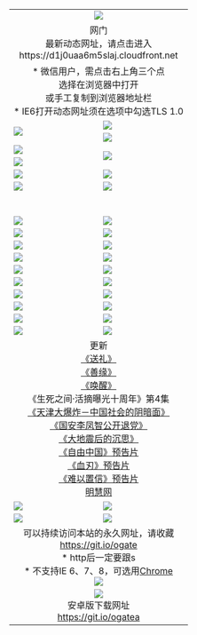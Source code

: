 ﻿<table>
  <tr></tr>
  <tr><td colspan=2 align=center><img src="https://cloud.githubusercontent.com/assets/11880933/13434984/f430fae2-e012-11e5-814f-c2df1e82b247.jpg" /></td></tr>
  <tr><td colspan=2 align=center>网门<br>最新动态网址，请点击进入
<br>https://d1j0uaa6m5slaj.cloudfront.net
    </td>
  </tr>
  <tr>
    <td colspan=2 align=center>* 微信用户，需点击右上角三个点<br>选择在浏览器中打开<br>或手工复制到浏览器地址栏
    <br>* IE6打开动态网址须在选项中勾选TLS 1.0</td>
  </tr>
  <tr>
    <td rowspan=2><a href="https://d1j0uaa6m5slaj.cloudfront.net/ogUP.aspx?name=11DKC.mp4&list=11DKC" target="_blank"><img src="https://d1j0uaa6m5slaj.cloudfront.net/Up/11DKC1.jpg" /></a></td> 
    <td><div><a href="https://d1j0uaa6m5slaj.cloudfront.net/ogUP.aspx?name=LRWS.mp4&list=LRWS" target="_blank"><img src="https://d1j0uaa6m5slaj.cloudfront.net/Up/LRWS.jpg" /></a></td>
   </tr>
  <tr>
    <td><a href="https://d1j0uaa6m5slaj.cloudfront.net/ogNiceVedio.aspx" target="_blank"><img src="https://d1j0uaa6m5slaj.cloudfront.net/Up/11TGKDY.jpg" /></a></td>
  </tr>
  <tr>
    <td><a href="https://d1j0uaa6m5slaj.cloudfront.net/ogUP.aspx?name=JQR.mp4&count=2" target="_blank"><img src="https://d1j0uaa6m5slaj.cloudfront.net/Up/JQR.jpg" /></a></td>   
    <td rowspan=2><a href="https://d1j0uaa6m5slaj.cloudfront.net/ogUP.aspx?name=JP.mp4&count=9" target="_blank"><img src="https://d1j0uaa6m5slaj.cloudfront.net/Up/JP.jpg" /></td>
  </tr>
  <tr>
    <td><a href="https://d1j0uaa6m5slaj.cloudfront.net/ogUP.aspx?name=WH.mp4" target="_blank"><img src="https://d1j0uaa6m5slaj.cloudfront.net/Up/WH.jpg" /></a></td>
  </tr>
  <tr>
    <td><a href="https://d1j0uaa6m5slaj.cloudfront.net/ogUP.aspx?name=SSZJ.mp4&list=SSZJ" target="_blank"><img src="https://d1j0uaa6m5slaj.cloudfront.net/Up/SSZJ.jpg" /></a></td>
    <td><a href="https://d1j0uaa6m5slaj.cloudfront.net/ogUP.aspx?name=1XQK.mp4&count=13" target="_blank"><img src="https://d1j0uaa6m5slaj.cloudfront.net/Up/1XQK.jpg" /></a</td>
  </tr>
  <tr>
    <td><a href="https://d1j0uaa6m5slaj.cloudfront.net/ogUP.aspx?name=ZY.mp4&count=2015|16" target="_blank"><img src="https://d1j0uaa6m5slaj.cloudfront.net/Up/ZY.jpg" /></a</td>
    <td><a href="https://d1j0uaa6m5slaj.cloudfront.net/ogUP.aspx?name=XTFY.mp4&count=B|2,A|24" target="_blank"><img src="https://d1j0uaa6m5slaj.cloudfront.net/Up/XTFY.jpg" /></a></td>
  </tr>
  <tr height="40">
  </tr>
  <tr>
    <td><a href="https://d1j0uaa6m5slaj.cloudfront.net/ogUP.aspx?name=4SQQ.mp4&list=4SQQ" target="_blank"><img src="https://d1j0uaa6m5slaj.cloudfront.net/Up/4SQQ0.jpg"/></a></td>
    <td><a href="https://d1j0uaa6m5slaj.cloudfront.net/ogUP.aspx?name=4SHQ.mp4&list=4SHQ" target="_blank"><img src="https://d1j0uaa6m5slaj.cloudfront.net/Up/4SHQ0.jpg"/></a></td>
  </tr>
  <tr>
    <td><a href="https://d1j0uaa6m5slaj.cloudfront.net/ogUP.aspx?name=4SZG.mp4&list=4SZG" target="_blank"><img src="https://d1j0uaa6m5slaj.cloudfront.net/Up/4SZG0.jpg"/></a></td>
    <td><a href="https://d1j0uaa6m5slaj.cloudfront.net/ogUP.aspx?name=4SDJ.mp4&list=4SDJ" target="_blank"><img src="https://d1j0uaa6m5slaj.cloudfront.net/Up/4SDJ0.jpg"/></a></td>
  </tr>
  <tr>
    <td><a href="https://d1j0uaa6m5slaj.cloudfront.net/ogUP.aspx?name=4SGX.mp4&list=4SGX" target="_blank"><img src="https://d1j0uaa6m5slaj.cloudfront.net/Up/4SGX0.jpg"/></a></td>
    <td><a href="https://d1j0uaa6m5slaj.cloudfront.net/ogUP.aspx?name=4SHD.mp4&list=4SHD" target="_blank"><img src="https://d1j0uaa6m5slaj.cloudfront.net/Up/4SHD0.jpg"/></a></td>
  </tr>
  <tr>
    <td><a href="https://d1j0uaa6m5slaj.cloudfront.net/ogUP.aspx?name=4CTX.mp4&list=4CTX" target="_blank"><img src="https://d1j0uaa6m5slaj.cloudfront.net/Up/4CTX0.jpg"/></a></td>
    <td><a href="https://d1j0uaa6m5slaj.cloudfront.net/ogUP.aspx?name=4CWZ.mp4&list=4CWZ" target="_blank"><img src="https://d1j0uaa6m5slaj.cloudfront.net/Up/4CWZ0.jpg"/></a></td>
  </tr>
  <tr>
    <td><a href="https://d1j0uaa6m5slaj.cloudfront.net/onUP.aspx?name=https://d1lqqjldbsh7xo.cloudfront.net/" target="_blank"><img src="https://d1j0uaa6m5slaj.cloudfront.net/Up/0DTW.jpg"/></a></td>
    <td><a href="https://d1j0uaa6m5slaj.cloudfront.net/onUP.aspx?name=https://d240ns8up8earz.cloudfront.net/acenter/" target="_blank"><img src="https://d1j0uaa6m5slaj.cloudfront.net/Up/0TDW.jpg" /></a></td>
  </tr>
  <tr>
    <td><a href="https://d1j0uaa6m5slaj.cloudfront.net/onUP.aspx?name=https://d4508d6vomz2p.cloudfront.net/gb/nsc413.htm" target="_blank"><img src="https://d1j0uaa6m5slaj.cloudfront.net/Up/0DJY.jpg" /></a></td>
    <td><a href="https://d1j0uaa6m5slaj.cloudfront.net/onUP.aspx?name=https://dilo7bqpjb57y.cloudfront.net/xtr/gb/prog204.html" target="_blank"><img src="https://d1j0uaa6m5slaj.cloudfront.net/Up/0XTR.jpg" /></a></td>
  </tr>
  <tr>
    <td><a href="https://d1j0uaa6m5slaj.cloudfront.net/onUP.aspx?name=https://d3aj00iefsmfgc.cloudfront.net/" target="_blank"><img src="https://d1j0uaa6m5slaj.cloudfront.net/Up/0MHW.jpg" /></a></td>
    <td><a href="https://d1j0uaa6m5slaj.cloudfront.net/onUP.aspx?name=https://d20wz7qt14x5d2.cloudfront.net/" target="_blank"><img src="https://d1j0uaa6m5slaj.cloudfront.net/Up/0ZJW.jpg" /></a></td>
  </tr>
  <tr>
    <td><a href="https://d1j0uaa6m5slaj.cloudfront.net/ogUP.aspx?name=0FG.zip" target="_blank"><img src="https://d1j0uaa6m5slaj.cloudfront.net/Up/0FG.jpg" /></a></td>
    <td><a href="https://d1j0uaa6m5slaj.cloudfront.net/ogUP.aspx?name=0FGA.apk" target="_blank"><img src="https://d1j0uaa6m5slaj.cloudfront.net/Up/0FGA.jpg" /></a></td>
  </tr>
  <tr>
    <td><a href="https://d1j0uaa6m5slaj.cloudfront.net/ogUP.aspx?name=0U.zip" target="_blank"><img src="https://d1j0uaa6m5slaj.cloudfront.net/Up/0U.jpg" /></a></td>
    <td><a href="https://d1j0uaa6m5slaj.cloudfront.net/ogUP.aspx?name=0UA.apk" target="_blank"><img src="https://d1j0uaa6m5slaj.cloudfront.net/Up/0UA.jpg" /></a></td>
  </tr>
  <tr>
    <td><a href="https://d1j0uaa6m5slaj.cloudfront.net/ogUP.aspx?name=0iPPOTV.zip" target="_blank"><img src="https://d1j0uaa6m5slaj.cloudfront.net/Up/0iPPOTV.jpg" /></a></td>
    <td><a href="https://d1j0uaa6m5slaj.cloudfront.net/ogUP.aspx?name=0iNTD.apk" target="_blank"><img src="https://d1j0uaa6m5slaj.cloudfront.net/Up/0iNTD.jpg" /></a></td>
  </tr>
  <tr>
    <td colspan=2 align=center>更新<br>
      <a href="https://d1j0uaa6m5slaj.cloudfront.net/ogUP.aspx?name=4ESL.mp4" target="_blank">《送礼》</a><br>
      <a href="https://d1j0uaa6m5slaj.cloudfront.net/ogUP.aspx?name=4ESY.mp4" target="_blank">《善缘》</a><br>
      <a href="https://d1j0uaa6m5slaj.cloudfront.net/ogUP.aspx?name=4EHX.mp4" target="_blank">《唤醒》</a><br>
      《生死之间·活摘曝光十周年》第4集</a><br>
      <a href="https://d1j0uaa6m5slaj.cloudfront.net/ogUP.aspx?name=4TJDBZ.mp4" target="_blank">《天津大爆炸－中国社会的阴暗面》</a><br>
      <a href="https://d1j0uaa6m5slaj.cloudfront.net/ogUP.aspx?name=4LFZ.mp4" target="_blank">《国安李凤智公开退党》</a><br>
      <a href="https://d1j0uaa6m5slaj.cloudfront.net/ogUP.aspx?name=4DDZHDCS.mp4" target="_blank">《大地震后的沉思》</a><br>
      <a href="https://d1j0uaa6m5slaj.cloudfront.net/ogUP.aspx?name=11ZYZG0.mp4" target="_blank">《自由中国》预告片</a><br>
      <a href="https://d1j0uaa6m5slaj.cloudfront.net/ogUP.aspx?name=11XR.mp4" target="_blank">《血刃》预告片</a><br>
      <a href="https://d1j0uaa6m5slaj.cloudfront.net/ogUP.aspx?name=11NYZX.mp4&count=2" target="_blank">《难以置信》预告片</a><br>
      <a href="https://d1j0uaa6m5slaj.cloudfront.net/onUP.aspx?name=https://www.minghui.org/" target="_blank">明慧网</a></td>
    </td>
  </tr>
  <tr>
    <td><a href="https://d1j0uaa6m5slaj.cloudfront.net/ogNice.aspx" target="_blank"><img src="https://d1j0uaa6m5slaj.cloudfront.net/Up/0WCYY.jpg" /></a></td>
    <td><a href="https://d1j0uaa6m5slaj.cloudfront.net/onCO.aspx?ob=600事物&op=增删改&args=WH1~%23类型6新闻%7c%23类型6评论&mode=" target="_blank"><img src="https://d1j0uaa6m5slaj.cloudfront.net/Up/0WZTT.jpg" /></a></td> 
  </tr>
  <tr>
    <td><a href="https://d1j0uaa6m5slaj.cloudfront.net/ogDY.aspx" target="_blank"><img src="https://d1j0uaa6m5slaj.cloudfront.net/Up/0FK.jpg" /></a></td>
    <td><a href="https://d1j0uaa6m5slaj.cloudfront.net/ogST.aspx" target="_blank"><img src="https://d1j0uaa6m5slaj.cloudfront.net/Up/0ST.jpg" /></a></td> 
  </tr>
  <tr>
    <td colspan=2 align=center>可以持续访问本站的永久网址，请收藏<br/><a href="https://git.io/ogate" target="_blank">https://git.io/ogate</a><br/>* http后一定要跟s<br/>* 不支持IE 6、7、8，可选用<a href="https://d1j0uaa6m5slaj.cloudfront.net/ogUP.aspx?name=0ChromePortable.zip">Chrome</a><br/><a href="https://d1j0uaa6m5slaj.cloudfront.net/Up/0WMGDL2.png" target="_blank"><img src="https://d1j0uaa6m5slaj.cloudfront.net/Up/0WMGD2.png"/></a></td>
  </tr>
  <tr>
    <td colspan=2 align=center><a href="https://d1j0uaa6m5slaj.cloudfront.net/ogUP.aspx?name=0oGate.apk" target="_blank"><img src="https://cloud.githubusercontent.com/assets/11880933/13720399/75e143ee-e842-11e5-9f0a-1421f423c80f.jpg" /></a><br>安卓版下载网址<br><a href="https://git.io/ogatea">https://git.io/ogatea</a></td>
  </tr>
  <!--tr>
    <td colspan=2 align=center>可能失效的动态网址
    </td>
  </tr-->
</table>
